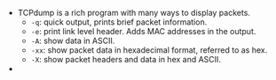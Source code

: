 - TCPdump is a rich program with many ways to display packets.
	- `-q`: quick output, prints brief packet information.
	- `-e`: print link level header. Adds MAC addresses in the output.
	- `-A`: show data in ASCII.
	- `-xx`: show packet data in hexadecimal format, referred to as hex.
	- `-X`: show packet headers and data in hex and ASCII.
- 